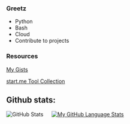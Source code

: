 ### Greetz
  - Python
  - Bash
  - Cloud
  - Contribute to projects

### Resources
[My Gists](https://gist.github.com/FranklyFuzzy/)

[start.me Tool Collection](https://start.me/p/gyqjdO/promiscuous-mode)

<!--
Here are some ideas to get you started:

- 🔭 I’m currently working on ...
- 🌱 I’m currently learning ...
- 👯 I’m looking to collaborate on ...
- 🤔 I’m looking for help with ...
- ⚡ Fun fact: ...

https://www.hackerrank.com/
https://www.hackthebox.com/
-->

<h2>Github stats:</h2>

![GitHub Stats](https://github-readme-stats.vercel.app/api?username=FranklyFuzzy&theme=dark) &emsp;
 [![My GitHub Language Stats](https://github-readme-stats.vercel.app/api/top-langs/?username=FranklyFuzzy&langs_count=5&theme=dark)]()
